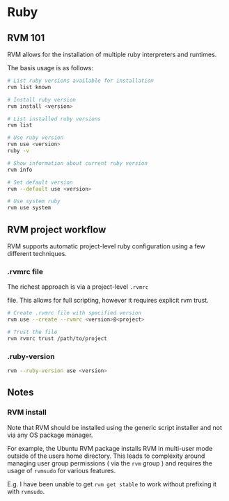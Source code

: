# Ruby

## RVM 101

RVM allows for the installation of multiple ruby interpreters and runtimes.

The basis usage is as follows:

```sh
# List ruby versions available for installation
rvm list known

# Install ruby version
rvm install <version>

# List installed ruby versions
rvm list

# Use ruby version
rvm use <version>
ruby -v

# Show information about current ruby version
rvm info

# Set default version
rvm --default use <version>

# Use system ruby
rvm use system
```

## RVM project workflow

RVM supports automatic project-level ruby configuration using a few different techniques.

### .rvmrc file

The richest approach is via a project-level `.rvmrc`

file. This allows for full scripting, however it requires explicit rvm trust.

```sh
# Create .rvmrc file with specified version
rvm use --create --rvmrc <version>@<project>

# Trust the file
rvm rvmrc trust /path/to/project
```

### .ruby-version

```sh
rvm --ruby-version use <version>
```

## Notes

### RVM install

Note that RVM should be installed using the generic script installer and not via any OS package manager.

For example, the Ubuntu RVM package installs RVM in multi-user mode outside of the users home directory.
This leads to complexity around managing user group permissions ( via the `rvm` group ) and requires the usage
of `rvmsudo` for various features.

E.g. I have been unable to get `rvm get stable` to work without prefixing it with `rvmsudo`.
